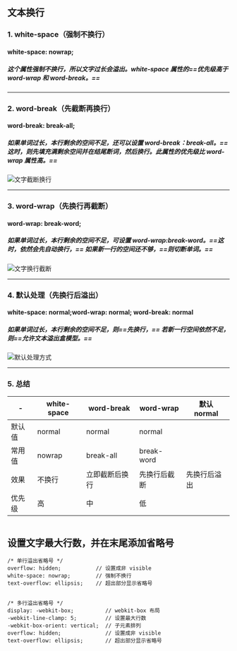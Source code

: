 ## 文本换行
### 1. white-space（强制不换行）
#### white-space: nowrap;
##### 这个属性强制不换行，所以文字过长会溢出。white-space 属性的==优先级高于 word-wrap 和 word-break。==




---
### 2. word-break（先截断再换行）
#### word-break: break-all;
##### 如果单词过长，本行剩余的空间不足，还可以设置 word-break：break-all。==这时，则先填充满剩余空间并在结尾断词，然后换行。此属性的优先级比 word-wrap 属性高。==

![文字截断换行](https://github.com/StRothschild/CSS/blob/master/resource/CSS%20%E2%80%94%20%E6%96%87%E5%AD%97%E5%85%88%E6%88%AA%E6%96%AD%E5%90%8E%E6%8D%A2%E8%A1%8C.png?raw=true)





---
### 3. word-wrap（先换行再截断）
#### word-wrap: break-word;
##### 如果单词过长，本行剩余的空间不足，可设置 word-wrap:break-word。==这时，依然会先自动换行，== 如果新一行的空间还不够，==则切断单词。==

![文字换行截断](https://github.com/StRothschild/CSS/blob/master/resource/%E6%96%87%E5%AD%97%E6%88%AA%E6%96%AD.png?raw=true)




---
### 4. 默认处理（先换行后溢出）
####  white-space: normal;word-wrap: normal; word-break: normal
##### 如果单词过长，本行剩余的空间不足，则==先换行，== 若新一行空间依然不足，则==允许文本溢出盒模型。==

![默认处理方式](https://github.com/StRothschild/CSS/blob/master/resource/%E6%96%87%E5%AD%97%E8%BF%87%E9%95%BF.png?raw=true)





---
### 5. 总结

 -| white-space| word-break  | word-wrap | 默认 normal
 ---|---|---|---|---
默认值 | normal | normal | normal |
常用值 | nowrap | break-all | break-word |
效果 | 不换行 | 立即截断后换行 | 先换行后截断 | 先换行后溢出
优先级 | 高 | 中 | 低 |




```
```
## 设置文字最大行数，并在末尾添加省略号

```
/* 单行溢出省略号 */
overflow: hidden;           // 设置成非 visible
white-space: nowrap;        // 强制不换行
text-overflow: ellipsis;    // 超出部分显示省略号


/* 多行溢出省略号 */
display: -webkit-box;          // webkit-box 布局
-webkit-line-clamp: 5;         // 设置最大行数
-webkit-box-orient: vertical;  // 子元素排列
overflow: hidden;              // 设置成非 visible
text-overflow: ellipsis;       // 超出部分显示省略号
```
